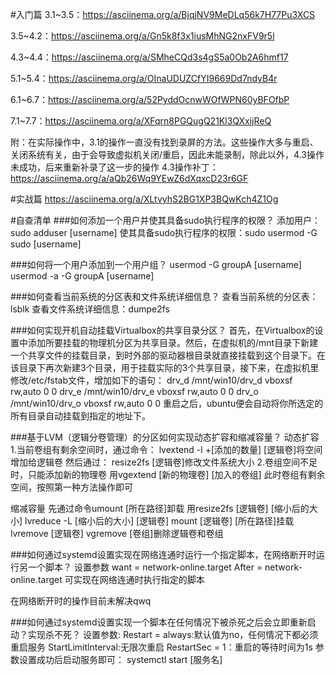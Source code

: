 #入门篇
3.1~3.5：https://asciinema.org/a/BjqjNV9MeDLq56k7H77Pu3XCS

3.5~4.2：https://asciinema.org/a/Gn5k8f3x1iusMhNG2nxFV9r5l

4.3~4.4：https://asciinema.org/a/SMheCQd3s4gS5a0Ob2A6hmf17

5.1~5.4：https://asciinema.org/a/OInaUDUZCfYI9669Dd7ndyB4r

6.1~6.7：https://asciinema.org/a/52PyddOcnwWOfWPN60yBFOfbP

7.1~7.7：https://asciinema.org/a/XFqrn8PGQugQ21Kl3QXxijReQ

附：在实际操作中，3.1的操作一直没有找到录屏的方法。这些操作大多与重启、关闭系统有关，由于会导致虚拟机关闭/重启，因此未能录制，除此以外，4.3操作未成功，后来重新补录了这一步的操作
4.3操作补丁：https://asciinema.org/a/aQb26Wq9YEwZ6dXqxcD23r6GF

#实战篇
https://asciinema.org/a/XLtvyhS2BG1XP3BQwKch4Z1Og

#自查清单
###如何添加一个用户并使其具备sudo执行程序的权限？
添加用户：sudo adduser [username]
使其具备sudo执行程序的权限：sudo usermod -G sudo [username]

###如何将一个用户添加到一个用户组？
usermod -G groupA [username]
usermod -a -G groupA [username]

###如何查看当前系统的分区表和文件系统详细信息？
查看当前系统的分区表：lsblk
查看文件系统详细信息：dumpe2fs

###如何实现开机自动挂载Virtualbox的共享目录分区？
首先，在Virtualbox的设置中添加所要挂载的物理机分区为共享目录。然后，在虚拟机的/mnt目录下新建一个共享文件的挂载目录，到时外部的驱动器根目录就直接挂载到这个目录下。在该目录下再次新建3个目录，用于挂载实际的3个共享目录，接下来，在虚拟机里修改/etc/fstab文件，增加如下的语句：
drv_d	/mnt/win10/drv_d	vboxsf 	rw,auto	0	0
drv_e	/mnt/win10/drv_e	vboxsf 	rw,auto	0	0
drv_o	/mnt/win10/drv_o	vboxsf 	rw,auto	0	0
重启之后，ubuntu便会自动将你所选定的所有目录自动挂载到指定的地址下。

###基于LVM（逻辑分卷管理）的分区如何实现动态扩容和缩减容量？
动态扩容
1.当前卷组有剩余空间时，通过命令：
    lvextend -l +[添加的数量] [逻辑卷]将空间增加给逻辑卷
    然后通过：
    resize2fs [逻辑卷]修改文件系统大小
2.卷组空间不足时，只能添加新的物理卷
用vgextend [新的物理卷] [加入的卷组]
此时卷组有剩余空间，按照第一种方法操作即可

缩减容量
先通过命令umount [所在路径]卸载
用resize2fs [逻辑卷] [缩小后的大小]
lvreduce -L [缩小后的大小] [逻辑卷]
mount [逻辑卷] [所在路径]挂载
lvremove [逻辑卷]
vgremove [卷组]删除逻辑卷和卷组

###如何通过systemd设置实现在网络连通时运行一个指定脚本，在网络断开时运行另一个脚本？
设置参数
want = network-online.target
After = network-online.target
可实现在网络连通时执行指定的脚本

在网络断开时的操作目前未解决qwq

###如何通过systemd设置实现一个脚本在任何情况下被杀死之后会立即重新启动？实现杀不死？
设置参数:
Restart = always:默认值为no，任何情况下都必须重启服务
StartLimitlnterval:无限次重启
RestartSec = 1：重启的等待时间为1s
参数设置成功后启动服务即可：
systemctl start [服务名]